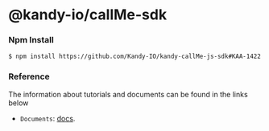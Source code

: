 @kandy-io/callMe-sdk
========

### Npm Install

`$ npm install https://github.com/Kandy-IO/kandy-callMe-js-sdk#KAA-1422`

### Reference

The information about tutorials and documents can be found in the links below

* `Documents`: [docs](/docs).






